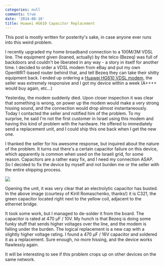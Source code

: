 ```yaml
---
categories: null
comments: true
date: '2014-08-10'
title: Huawei HG610 Capacitor Replacement
---
```


This post is mostly written for posterity's sake, in case anyone ever runs into this weird problem.

I recently upgraded my home broadband connection to a 100M/3M VDSL line. The equipment given (loaned, actually) by the telco (Bezeq) was full of backdoors and couldn't be liberated in any way - a story in itself for another time. I decided to order a VDSL modem from eBay and put my own OpenWRT-based router behind that, and tell Bezeq they can take their shitty equipment back. I ended up ordering a [Huawei HG610 VDSL modem](http://www.ebay.com/itm/New-Huawei-HG610-VDSL2-ADSL2-2-mode-BCM6368-Chipset-moden-router-/251170480866), the seller was extremely responsive and I got my device within a week (A++++ would buy again, etc...)

Yesterday, the modem suddenly died. Upon closer inspection it was clear that something is wrong, on power up the modem would make a very strong hissing sound, and the connection would drop almost instantaneously. Today I contacted the seller and notified him of the problem. To my surprise, he said I'm not the first customer in Israel using this modem and having this kind of problem with the hardware. He offered to immediately send a replacement unit, and I could ship this one back when I get the new one.

I thanked the seller for his awesome response, but inquired about the nature of the problem. It turns out there's a certain capacitor failure on this device, which apparently is common when used on the Israeli grid, for some reason. Capacitors are a rather easy fix, and I need my connection ASAP. So I decided to fix the device by myself and not burden me or the seller with the entire shipping process.

![](/static/img/blog/hg610.jpg)

Opening the unit, it was very clear that an electrolytic capacitor has busted. In the above image (courtesy of Kirill Romaschenko, thanks!) it is C321, the green capacitor located right next to the yellow coil, adjacent to the ethernet bridge.

It took some work, but I managed to de-solder it from the board. The capacitor is rated at 470 µF / 10V. My hunch is that Bezeq is doing some funky stuff that sends higher voltages over the line, and the modem is falling under the burden. The logical replacement is a new cap with a slightly higher voltage rating. I found a 470 µF / 16V capacitor and soldered it as a replacement. Sure enough, no more hissing, and the device works flawlessly again.

It will be interesting to see if this problem crops up on other devices on the same network.